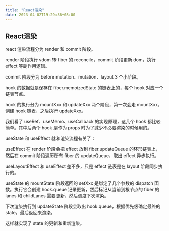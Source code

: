 ```yaml
---
title: "React渲染"
date: 2023-04-02T19:29:36+08:00
---
```


## React渲染

react 渲染流程分为 render 和 commit 阶段。

render 阶段执行 vdom 转 fiber 的 reconcile，commit 阶段更新 dom，执行 effect 等副作用逻辑。

commit 阶段分为 before mutation、mutation、layout 3 个小阶段。

hook 的数据就是保存在 fiber.memoizedState 的链表上的，每个 hook 对应一个链表节点。

hook 的执行分为 mountXxx 和 updateXxx 两个阶段，第一次会走 mountXxx，创建 hook 链表，之后执行 updateXxx。

我们看了 useRef、useMemo、useCallback 的实现原理，这几个 hook 都比较简单。其中后两个 hook 是作为 props 时为了减少不必要渲染的时候用的。

useState 和 useEffect 就和渲染流程有关了：

useEffect 在 render 阶段会把 effect 放到 fiber.updateQueue 的环形链表上，然后在 commit 阶段遍历所有 fiber 的 updateQueue，取出 effect 异步执行。

useLayoutEffect 和 useEffect 差不多，只是 effect 链表是在 layout 阶段同步执行的。

useState 的 mountState 阶段返回的 setXxx 是绑定了几个参数的 dispatch 函数。执行它会创建 hook.queue 记录更新，然后标记从当前到根节点的 fiber 的 lanes 和 childLanes 需要更新，然后调度下次渲染。

下次渲染执行到 updateState 阶段会取出 hook.queue，根据优先级确定最终的 state，最后返回来渲染。

这样就实现了 state 的更新和重新渲染。

